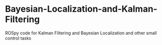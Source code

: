 # Bayesian-Localization-and-Kalman-Filtering
ROSpy code for Kalman Filtering and Bayesian Localization and other small control tasks
